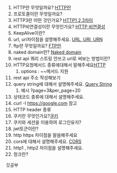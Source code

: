 1. HTTP란 무엇일까요? [HTTP란](https://gifted-clef-5c4.notion.site/HTTP-e86ffa0916794a5daafdfce728fa3331)
2. 프로토콜이란 무엇일까요?
3. HTTP3란 어떤 것인가요? [HTTP1,2,3차이](https://gifted-clef-5c4.notion.site/HTTP-e86ffa0916794a5daafdfce728fa3331)
4. HTTP비연결성이란 무엇인가요? [HTTP 비연결성](https://gifted-clef-5c4.notion.site/HTTP-e86ffa0916794a5daafdfce728fa3331)
5. KeepAlive이란?
6. url, uri차이점을 설명해주세요. [URL, URI, URN](https://gifted-clef-5c4.notion.site/URL-URI-ef78973a9fe64173bafe3533134e78f6)
7. ftp란 무엇일까요? [FTP란](https://gifted-clef-5c4.notion.site/FTP-7089d06f5529404c9226c6e81edaa530)
8. naked domain란? [Naked domain](https://gifted-clef-5c4.notion.site/Naked-domain-71393e9d6b72411c8632080f213bc852)
9. rest api 쿼리 스트링 안쓰고 url로 써보는 방법이란?
10. HTTP요청메서드 종류에대해서 말해주세요[HTTP](https://gifted-clef-5c4.notion.site/HTTP-e86ffa0916794a5daafdfce728fa3331)
    1.  options : ~~메서드 지원
11. rest api 주소 작성해보기
12. query string에 대해서 설명해주세요. [Query String](https://gifted-clef-5c4.notion.site/Query-3348562d4868405e93969c4d83e12304)
    1.  예시 ?page=3&per_page=20
13. 상태코드 종류에 대해서 설명해주세요.
14. curl -I https://google.com 참고
15. HTTP header 종류
16. 쿠키란 무엇인가요?[쿠키](https://gifted-clef-5c4.notion.site/815ad6d0eefa45288fe55f4a5750e99d)
17. 쿠키와 세션을 이용하여 로그인유지?
18. jwt토큰이란?
19. http https 차이점을 말씀해주세요
20. cors에 대해서 설명해주세요. [CORS](https://gifted-clef-5c4.notion.site/HTTP-e86ffa0916794a5daafdfce728fa3331)
21. http1 , http2 차이점을 설명해주세요.
22. 청크란?

깃공부